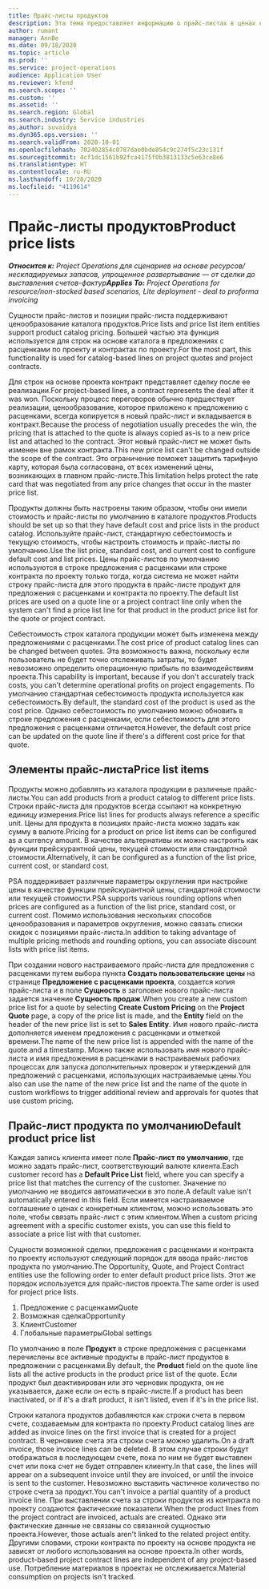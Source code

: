 ```yaml
---
title: Прайс-листы продуктов
description: Эта тема предоставляет информацию о прайс-листах в ценах каталога, используемых для предложений с расценками и контрактов по проектам.
author: rumant
manager: AnnBe
ms.date: 09/18/2020
ms.topic: article
ms.prod: ''
ms.service: project-operations
audience: Application User
ms.reviewer: kfend
ms.search.scope: ''
ms.custom: ''
ms.assetid: ''
ms.search.region: Global
ms.search.industry: Service industries
ms.author: suvaidya
ms.dyn365.ops.version: ''
ms.search.validFrom: 2020-10-01
ms.openlocfilehash: 702402854c0787dae0bde854c9c274f5c23c131f
ms.sourcegitcommit: 4cf1dc1561b92fca4175f0b3813133c5e63ce8e6
ms.translationtype: HT
ms.contentlocale: ru-RU
ms.lasthandoff: 10/28/2020
ms.locfileid: "4119614"
---
```

# <a name="product-price-lists"></a><span data-ttu-id="48755-103">Прайс-листы продуктов</span><span class="sxs-lookup"><span data-stu-id="48755-103">Product price lists</span></span>

<span data-ttu-id="48755-104">_**Относится к:** Project Operations для сценариев на основе ресурсов/нескладируемых запасов, упрощенное развертывание — от сделки до выставления счетов-фактур_</span><span class="sxs-lookup"><span data-stu-id="48755-104">_**Applies To:** Project Operations for resource/non-stocked based scenarios, Lite deployment - deal to proforma invoicing_</span></span>

<span data-ttu-id="48755-105">Сущности прайс-листов и позиции прайс-листа поддерживают ценообразование каталога продуктов.</span><span class="sxs-lookup"><span data-stu-id="48755-105">Price lists and price list item entities support product catalog pricing.</span></span> <span data-ttu-id="48755-106">Большей частью эта функция используется для строк на основе каталога в предложениях с расценками по проекту и контрактах по проекту.</span><span class="sxs-lookup"><span data-stu-id="48755-106">For the most part, this functionality is used for catalog-based lines on project quotes and project contracts.</span></span>

<span data-ttu-id="48755-107">Для строк на основе проекта контракт представляет сделку после ее реализации.</span><span class="sxs-lookup"><span data-stu-id="48755-107">For project-based lines, a contract represents the deal after it was won.</span></span> <span data-ttu-id="48755-108">Поскольку процесс переговоров обычно предшествует реализации, ценообразование, которое приложено к предложению с расценками, всегда копируется в новый прайс-лист и вкладывается в контракт.</span><span class="sxs-lookup"><span data-stu-id="48755-108">Because the process of negotiation usually precedes the win, the pricing that is attached to the quote is always copied as-is to a new price list and attached to the contract.</span></span> <span data-ttu-id="48755-109">Этот новый прайс-лист не может быть изменен вне рамок контракта.</span><span class="sxs-lookup"><span data-stu-id="48755-109">This new price list can't be changed outside the scope of the contract.</span></span> <span data-ttu-id="48755-110">Это ограничение поможет защитить тарифную карту, которая была согласована, от всех изменений цены, возникающих в главном прайс-листе.</span><span class="sxs-lookup"><span data-stu-id="48755-110">This limitation helps protect the rate card that was negotiated from any price changes that occur in the master price list.</span></span>

<span data-ttu-id="48755-111">Продукты должны быть настроены таким образом, чтобы они имели стоимость и прайс-листы по умолчанию в каталоге продуктов.</span><span class="sxs-lookup"><span data-stu-id="48755-111">Products should be set up so that they have default cost and price lists in the product catalog.</span></span> <span data-ttu-id="48755-112">Используйте прайс-лист, стандартную себестоимость и текущую стоимость, чтобы настроить стоимость и прайс-листы по умолчанию.</span><span class="sxs-lookup"><span data-stu-id="48755-112">Use the list price, standard cost, and current cost to configure default cost and list prices.</span></span> <span data-ttu-id="48755-113">Цены прайс-листов по умолчанию используются в строке предложения с расценками или строке контракта по проекту только тогда, когда система не может найти строку прайс-листа для этого продукта в прайс-листе продукт для предложения с расценками и контракта по проекту.</span><span class="sxs-lookup"><span data-stu-id="48755-113">The default list prices are used on a quote line or a project contract line only when the system can't find a price list line for that product in the product price list for the quote or project contract.</span></span>

<span data-ttu-id="48755-114">Себестоимость строк каталога продукции может быть изменена между предложениями с расценками.</span><span class="sxs-lookup"><span data-stu-id="48755-114">The cost price of product catalog lines can be changed between quotes.</span></span> <span data-ttu-id="48755-115">Эта возможность важна, поскольку если пользователь не будет точно отслеживать затраты, то будет невозможно определить операционную прибыль по взаимодействиям проекта.</span><span class="sxs-lookup"><span data-stu-id="48755-115">This capability is important, because if you don't accurately track costs, you can't determine operational profits on project engagements.</span></span> <span data-ttu-id="48755-116">По умолчанию стандартная себестоимость продукта используется как себестоимость.</span><span class="sxs-lookup"><span data-stu-id="48755-116">By default, the standard cost of the product is used as the cost price.</span></span> <span data-ttu-id="48755-117">Однако себестоимость по умолчанию можно обновить в строке предложения с расценками, если себестоимость для этого предложения с расценками отличается.</span><span class="sxs-lookup"><span data-stu-id="48755-117">However, the default cost price can be updated on the quote line if there's a different cost price for that quote.</span></span>

## <a name="price-list-items"></a><span data-ttu-id="48755-118">Элементы прайс-листа</span><span class="sxs-lookup"><span data-stu-id="48755-118">Price list items</span></span>

<span data-ttu-id="48755-119">Продукты можно добавлять из каталога продукции в различные прайс-листы.</span><span class="sxs-lookup"><span data-stu-id="48755-119">You can add products from a product catalog to different price lists.</span></span> <span data-ttu-id="48755-120">Строки прайс-листа для продуктов всегда ссылают на конкретную единицу измерения.</span><span class="sxs-lookup"><span data-stu-id="48755-120">Price list lines for products always reference a specific unit.</span></span> <span data-ttu-id="48755-121">Цены для продукта в позициях прайс-листа можно задать как сумму в валюте.</span><span class="sxs-lookup"><span data-stu-id="48755-121">Pricing for a product on price list items can be configured as a currency amount.</span></span> <span data-ttu-id="48755-122">В качестве альтернативы их можно настроить как функции прейскурантной цены, текущей стоимости или стандартной стоимости.</span><span class="sxs-lookup"><span data-stu-id="48755-122">Alternatively, it can be configured as a function of the list price, current cost, or standard cost.</span></span>

<span data-ttu-id="48755-123">PSA поддерживает различные параметры округления при настройке цены в качестве функции прейскурантной цены, стандартной стоимости или текущей стоимости.</span><span class="sxs-lookup"><span data-stu-id="48755-123">PSA supports various rounding options when prices are configured as a function of the list price, standard cost, or current cost.</span></span> <span data-ttu-id="48755-124">Помимо использования нескольких способов ценообразования и параметров округления, можно связать списки скидок с позициями прайс-листа.</span><span class="sxs-lookup"><span data-stu-id="48755-124">In addition to taking advantage of multiple pricing methods and rounding options, you can associate discount lists with price list items.</span></span> 

<span data-ttu-id="48755-125">При создании нового настраиваемого прайс-листа для предложения с расценками путем выбора пункта **Создать пользовательские цены** на странице **Предложение с расценками проекта**, создается копия прайс-листа и в поле **Сущность** в заголовке нового прайс-листа задается значение **Сущность продаж**.</span><span class="sxs-lookup"><span data-stu-id="48755-125">When you create a new custom price list for a quote by selecting **Create Custom Pricing** on the **Project Quote** page, a copy of the price list is made, and the **Entity** field on the header of the new price list is set to **Sales Entity**.</span></span> <span data-ttu-id="48755-126">Имя нового прайс-листа дополняется именем предложения с расценками и отметкой времени.</span><span class="sxs-lookup"><span data-stu-id="48755-126">The name of the new price list is appended with the name of the quote and a timestamp.</span></span> <span data-ttu-id="48755-127">Можно также использовать имя нового прайс-листа и имя предложения в расценками в настраиваемых рабочих процессах для запуска дополнительных проверок и утверждений для предложений с расценками, использующих настраиваемые цены.</span><span class="sxs-lookup"><span data-stu-id="48755-127">You also can use the name of the new price list and the name of the quote in custom workflows to trigger additional review and approvals for quotes that use custom pricing.</span></span>

 
## <a name="default-product-price-list"></a><span data-ttu-id="48755-128">Прайс-лист продукта по умолчанию</span><span class="sxs-lookup"><span data-stu-id="48755-128">Default product price list</span></span>
<span data-ttu-id="48755-129">Каждая запись клиента имеет поле **Прайс-лист по умолчанию**, где можно задать прайс-лист, соответствующий валюте клиента.</span><span class="sxs-lookup"><span data-stu-id="48755-129">Each customer record has a **Default Price List** field, where you can specify a price list that matches the currency of the customer.</span></span> <span data-ttu-id="48755-130">Значение по умолчанию не вводится автоматически в это поле.</span><span class="sxs-lookup"><span data-stu-id="48755-130">A default value isn't automatically entered in this field.</span></span> <span data-ttu-id="48755-131">Если имеется настраиваемое соглашение о ценах с конкретным клиентом, можно использовать это поле, чтобы связать прайс-лист с этим клиентом.</span><span class="sxs-lookup"><span data-stu-id="48755-131">When a custom pricing agreement with a specific customer exists, you can use this field to associate a price list with that customer.</span></span>

<span data-ttu-id="48755-132">Сущности возможной сделки, предложения с расценками и контракта по проекту используют следующий порядок для ввода прайс-листов продукта по умолчанию.</span><span class="sxs-lookup"><span data-stu-id="48755-132">The Opportunity, Quote, and Project Contract entities use the following order to enter default product price lists.</span></span> <span data-ttu-id="48755-133">Этот же порядок используется для прайс-листов проекта.</span><span class="sxs-lookup"><span data-stu-id="48755-133">The same order is used for project price lists.</span></span>

1.  <span data-ttu-id="48755-134">Предложение с расценками</span><span class="sxs-lookup"><span data-stu-id="48755-134">Quote</span></span>
2.  <span data-ttu-id="48755-135">Возможная сделка</span><span class="sxs-lookup"><span data-stu-id="48755-135">Opportunity</span></span>
3.  <span data-ttu-id="48755-136">Клиент</span><span class="sxs-lookup"><span data-stu-id="48755-136">Customer</span></span>
4.  <span data-ttu-id="48755-137">Глобальные параметры</span><span class="sxs-lookup"><span data-stu-id="48755-137">Global settings</span></span> 

<span data-ttu-id="48755-138">По умолчанию в поле **Продукт** в строке предложения с расценками перечислены все активные продукты в прайс-лист продуктов в предложении с расценками.</span><span class="sxs-lookup"><span data-stu-id="48755-138">By default, the **Product** field on the quote line lists all the active products in the product price list of the quote.</span></span> <span data-ttu-id="48755-139">Если продукт был деактивирован или это черновик продукта, он не указывается, даже если он есть в прайс-листе.</span><span class="sxs-lookup"><span data-stu-id="48755-139">If a product has been inactivated, or if it's a draft product, it isn't listed, even if it's in the price list.</span></span> 

<span data-ttu-id="48755-140">Строки каталога продуктов добавляются как строки счета в первом счете, создаваемым для контракта по проекту.</span><span class="sxs-lookup"><span data-stu-id="48755-140">Product catalog lines are added as invoice lines on the first invoice that is created for a project contract.</span></span> <span data-ttu-id="48755-141">В черновике счета эта строки счета можно удалить.</span><span class="sxs-lookup"><span data-stu-id="48755-141">On a draft invoice, those invoice lines can be deleted.</span></span> <span data-ttu-id="48755-142">В этом случае строки будут отображаться в последующем счете, пока по ним не будет выставлен счет или пока счет не будет отправлен клиенту.</span><span class="sxs-lookup"><span data-stu-id="48755-142">In that case, the lines will appear on a subsequent invoice until they are invoiced, or until the invoice is sent to the customer.</span></span> <span data-ttu-id="48755-143">Невозможно выставить частичное количество по строке счета за продукт.</span><span class="sxs-lookup"><span data-stu-id="48755-143">You can't invoice a partial quantity of a product invoice line.</span></span> <span data-ttu-id="48755-144">При выставлении счета за строки продуктов из контракта по проекту создаются фактические показатели.</span><span class="sxs-lookup"><span data-stu-id="48755-144">When the product lines from the project contract are invoiced, actuals are created.</span></span> <span data-ttu-id="48755-145">Однако эти фактические данные не связаны со связанной сущностью проекта.</span><span class="sxs-lookup"><span data-stu-id="48755-145">However, those actuals aren't linked to the related project entity.</span></span> <span data-ttu-id="48755-146">Другими словами, строки контракта по проекту на основе продукта не зависят от любого использования на основе проекта.</span><span class="sxs-lookup"><span data-stu-id="48755-146">In other words, product-based project contract lines are independent of any project-based use.</span></span> <span data-ttu-id="48755-147">Потребление материалов в проектах не отслеживается.</span><span class="sxs-lookup"><span data-stu-id="48755-147">Material consumption on projects isn't tracked.</span></span>
